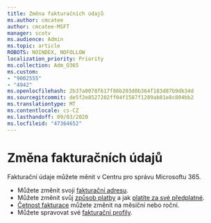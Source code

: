 ```yaml
---
title: Změna fakturačních údajů
ms.author: cmcatee
author: cmcatee-MSFT
manager: scotv
ms.audience: Admin
ms.topic: article
ROBOTS: NOINDEX, NOFOLLOW
localization_priority: Priority
ms.collection: Adm_O365
ms.custom:
- "9002555"
- "4942"
ms.openlocfilehash: 2b37a0078f617f86b203d0b364f183d87b9db34d
ms.sourcegitcommit: de5f2e8527202ff04f1587f1289ab81e8c804bb2
ms.translationtype: MT
ms.contentlocale: cs-CZ
ms.lasthandoff: 09/03/2020
ms.locfileid: "47364652"
---
```

# <a name="change-billing-information"></a>Změna fakturačních údajů

Fakturační údaje můžete měnit v Centru pro správu Microsoftu 365. 

- Můžete změnit svoji [fakturační adresu](https://docs.microsoft.com/microsoft-365/commerce/billing-and-payments/change-your-billing-addresses).
- Můžete změnit svůj [způsob platby](https://docs.microsoft.com/microsoft-365/commerce/billing-and-payments/manage-payment-methods) a jak [platíte za své předplatné](https://docs.microsoft.com/microsoft-365/commerce/billing-and-payments/pay-for-your-subscription).
- [Četnost fakturace](https://docs.microsoft.com/microsoft-365/commerce/billing-and-payments/change-payment-frequency) můžete změnit na měsíční nebo roční.
- Můžete spravovat své [fakturační profily](https://docs.microsoft.com/microsoft-365/commerce/billing-and-payments/manage-billing-profiles).
